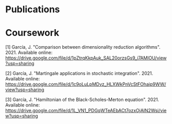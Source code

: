 # Publications



# Coursework

[1] García, J. "Comparison between dimensionality reduction algorithms". 2021. Available online: https://drive.google.com/file/d/1pZtrqKkpAuk_SAL20orzsGs9_i7AMlOU/view?usp=sharing

[2] García, J. "Martingale applications in stochastic integration". 2021. Available online: https://drive.google.com/file/d/1c9oLuLpMDvz_HLXWkPnVcStFOhaip9WW/view?usp=sharing

[3] García, J. "Hamiltonian of the Black-Scholes-Merton equation". 2021. Available online: https://drive.google.com/file/d/1L_VN1_PDGqWTeAEbACt7ozxOjAIN2Wsi/view?usp=sharing


